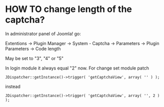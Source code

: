 # HOW TO change length of the captcha? #

In administrator panel of Joomla! go:

Extentions -> Plugin Manager -> System - Captcha -> Parameters -> Plugin Parameters -> Code length

May be set to "3", "4" or "5"

In login module it always equal "2" now. For change set module patch

```
JDispatcher::getInstance()->trigger( 'getCaptchaView', array( '' ) );
```

instead

```
JDispatcher::getInstance()->trigger( 'getCaptchaView', array( '', 2 ) );
```